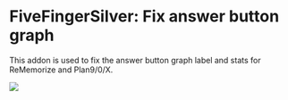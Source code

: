 # FiveFingerSilver: Fix answer button graph


This addon is used to fix the answer button graph label and stats for ReMemorize and Plan9/0/X.

<img src="https://github.com/lovac42/TheMuffinTops/blob/master/screenshots/graphs.png?raw=true">

